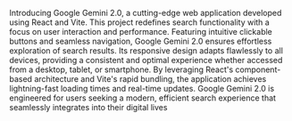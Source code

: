 Introducing Google Gemini 2.0, a cutting-edge web application developed using React and Vite. This project redefines search functionality with a focus on user interaction and performance. Featuring intuitive clickable buttons and seamless navigation, Google Gemini 2.0 ensures effortless exploration of search results. Its responsive design adapts flawlessly to all devices, providing a consistent and optimal experience whether accessed from a desktop, tablet, or smartphone. By leveraging React's component-based architecture and Vite's rapid bundling, the application achieves lightning-fast loading times and real-time updates. Google Gemini 2.0 is engineered for users seeking a modern, efficient search experience that seamlessly integrates into their digital lives
